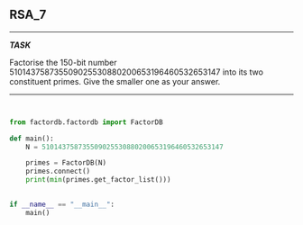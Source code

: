
## RSA_7

---

**_TASK_**

Factorise the 150-bit number 510143758735509025530880200653196460532653147 into its two constituent primes. Give the smaller one as your answer.

---

```python


from factordb.factordb import FactorDB

def main():
    N = 510143758735509025530880200653196460532653147

    primes = FactorDB(N)
    primes.connect()
    print(min(primes.get_factor_list()))
    

if __name__ == "__main__":
    main()



```


